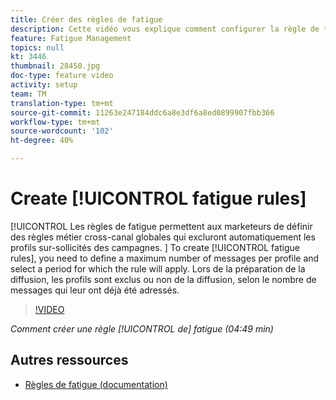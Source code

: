 ```yaml
---
title: Créer des règles de fatigue
description: Cette vidéo vous explique comment configurer la règle de typologie.
feature: Fatigue Management
topics: null
kt: 3446
thumbnail: 28450.jpg
doc-type: feature video
activity: setup
team: TM
translation-type: tm+mt
source-git-commit: 11263e247184ddc6a8e3df6a8ed0899907fbb366
workflow-type: tm+mt
source-wordcount: '102'
ht-degree: 40%

---
```



# Create [!UICONTROL fatigue rules]

[!UICONTROL Les règles de fatigue permettent aux marketeurs de définir des règles métier cross-canal globales qui excluront automatiquement les profils sur-sollicités des campagnes.
]
To create [!UICONTROL fatigue rules], you need to define a maximum number of messages per profile and select a period for which the rule will apply. Lors de la préparation de la diffusion, les profils sont exclus ou non de la diffusion, selon le nombre de messages qui leur ont déjà été adressés.

>[!VIDEO](https://video.tv.adobe.com/v/28450?quality=12)

*Comment créer une règle [!UICONTROL de] fatigue (04:49 min)*

## Autres ressources

* [Règles de fatigue (documentation)](https://docs.adobe.com/content/help/en/campaign-standard/using/administrating/working-with-typology-rules/fatigue-rules.html)
